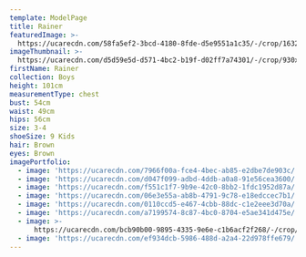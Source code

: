 ```yaml
---
template: ModelPage
title: Rainer
featuredImage: >-
  https://ucarecdn.com/58fa5ef2-3bcd-4180-8fde-d5e9551a1c35/-/crop/1632x1109/0,169/-/preview/
imageThumbnail: >-
  https://ucarecdn.com/d5d59e5d-d571-4bc2-b19f-d02ff7a74301/-/crop/930x1151/406,499/-/preview/
firstName: Rainer
collection: Boys
height: 101cm
measurementType: chest
bust: 54cm
waist: 49cm
hips: 56cm
size: 3-4
shoeSize: 9 Kids
hair: Brown
eyes: Brown
imagePortfolio:
  - image: 'https://ucarecdn.com/7966f00a-fce4-4bec-ab85-e2dbe7de903c/'
  - image: 'https://ucarecdn.com/d047f099-adbd-4ddb-a0a8-91e56cea3600/'
  - image: 'https://ucarecdn.com/f551c1f7-9b9e-42c0-8bb2-1fdc1952d87a/'
  - image: 'https://ucarecdn.com/06e3e55a-ab8b-4791-9c78-e18edccec7b1/'
  - image: 'https://ucarecdn.com/0110ccd5-e467-4cbb-88dc-c1e2eee3d70a/'
  - image: 'https://ucarecdn.com/a7199574-8c87-4bc0-8704-e5ae341d475e/'
  - image: >-
      https://ucarecdn.com/bcb90b00-9895-4335-9e6e-c1b6acf2f268/-/crop/1367x1554/68,0/-/preview/
  - image: 'https://ucarecdn.com/ef934dcb-5986-488d-a2a4-22d978ffe679/'
---
```


